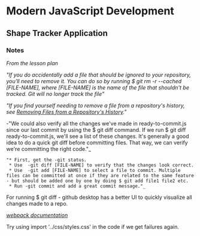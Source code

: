 # Modern JavaScript Development
## Shape Tracker Application




 ### Notes

  _From the lesson plan_

  _"If you do accidentally add a file that should be ignored to your repository, you'll need to remove it. You can do so by running $ git rm -r --cached [FILE-NAME], where [FILE-NAME] is the name of the file that shouldn't be tracked. Git will no longer track the file"_

  _"If you find yourself needing to remove a file from a repository's history, see [Removing Files from a Repository's History](https://docs.github.com/en/repositories/working-with-files/managing-large-files/about-large-files-on-github)."_

  -"We could also verify all the changes we've made in ready-to-commit.js since our last commit by using the $ git diff command. If we run $ git diff ready-to-commit.js, we'll see a list of these changes. It's generally a good idea to do a quick git diff before committing files. That way, we can verify we're committing the right code."_

    "* First, get the -git status.
     * Use  -git diff [FILE-NAME] to verify that the changes look correct.
     * Use  -git add [FILE-NAME] to select a file to commit. Multiple files can be committed at once if they are related to the same feature - but should be added one by one by doing $ git add file1 file2 etc.
     * Run -git commit and add a great commit message."_

  For running $ git diff - github desktop has a better UI to quickly visualize all changes made to a repo. 

  _[webpack documentation](https://webpack.js.org/)_

  Try using import '../css/styles.css' in the code if we get failures again. 
   
